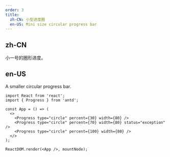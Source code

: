 ```yaml
---
order: 3
title:
  zh-CN: 小型进度圈
  en-US: Mini size circular progress bar
---
```


## zh-CN

小一号的圈形进度。

## en-US

A smaller circular progress bar.

```tsx
import React from 'react';
import { Progress } from 'antd';

const App = () => (
  <>
    <Progress type="circle" percent={30} width={80} />
    <Progress type="circle" percent={70} width={80} status="exception" />
    <Progress type="circle" percent={100} width={80} />
  </>
);

ReactDOM.render(<App />, mountNode);
```
